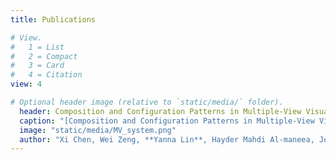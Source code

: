 ```yaml
---
title: Publications

# View.
#   1 = List
#   2 = Compact
#   3 = Card
#   4 = Citation
view: 4

# Optional header image (relative to `static/media/` folder).
  header: Composition and Configuration Patterns in Multiple-View Visualizations
  caption: "[Composition and Configuration Patterns in Multiple-View Visualizations](https://mvlandscape.bitbucket.io)"
  image: "static/media/MV_system.png"
  author: "Xi Chen, Wei Zeng, **Yanna Lin**, Hayder Mahdi Al-maneea, Jonathan C Roberts, Remco Chang"
---
```

